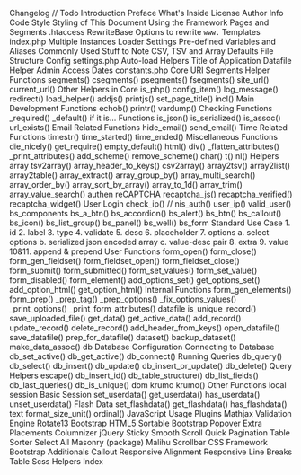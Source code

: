 Changelog
//	Todo
Introduction
	Preface
	What's Inside
	License
	Author Info
	Code Style
	Styling of This Document
Using the Framework
	Pages and Segments
	.htaccess
		RewriteBase
		Options to rewrite `www.`
	Templates
	index.php
		Multiple Instances
		Loader Settings
	Pre-defined Variables and Aliases
	Commonly Used Stuff to Note
		CSV, TSV and Array
		Defaults
	File Structure
Config
	settings.php
		Auto-load Helpers
		Title of Application
		Datafile Helper
		Admin Access
		Dates
	constants.php
Core
	URI Segments
		Helper Functions
			segments()
			csegments()
			psegments()
			fsegments()
			site_url()
			current_url()
		Other Helpers in Core
			is_php()
			config_item()
			log_message()
			redirect()
			load_helper()
			addjs()
			printjs()
			set_page_title()
			incl()
Main
	Development Functions
			echob()
			printr()
			vardump()
	Checking Functions
			_required()
			_default()
	if it is... Functions
			is_json()
			is_serialized()
			is_assoc()
			url_exists()
	Email Related Functions
			hide_email()
			send_email()
	Time Related Functions
			timestr()
			time_started()
			time_ended()
	Miscellaneous Functions
			die_nicely()
			get_require()
			empty_default()
			html()
			div()
			_flatten_attributes()
			_print_attributes()
			add_scheme()
			remove_scheme()
			char()
			t()
			nl()
Helpers
	array
			tsv2array()
			array_header_to_keys()
			csv2array()
			array2tsv()
			array2list()
			array2table()
			array_extract()
			array_group_by()
			array_multi_search()
			array_order_by()
			array_sort_by_array()
			array_to_1d()
			array_trim()
			array_value_search()
	authen
		reCAPTCHA
			recaptcha_js()
			recaptcha_verified()
			recaptcha_widget()
		User Login
			check_ip()
//			nis_auth()
			user_ip()
			valid_user()
	bs_components
			bs_a_btn()
			bs_accordion()
			bs_alert()
			bs_btn()
			bs_callout()
			bs_icon()
			bs_list_group()
			bs_panel()
			bs_well()
	bs_form
		Standard Use Case
			1. id
			2. label
			3. type
			4. validate
			5. desc
			6. placeholder
			7. options
				a. select options
				b. serialized  json encoded array
				c. value-desc pair
			8. extra
			9. value
			10&11. append & prepend
		User Functions
			form_open()
			form_close()
			form_gen_fieldset()
			form_fieldset_open()
			form_fieldset_close()
			form_submit()
			form_submitted()
			form_set_values()
			form_set_value()
			form_disabled()
			form_element()
			add_options_set()
			get_options_set()
			add_option_html()
			get_option_html()
		Internal Functions
			form_gen_elements()
			form_prep()
			_prep_tag()
			_prep_options()
			_fix_options_values()
			_print_options()
			_print_form_attributes()
	datafile
			is_unique_record()
			save_uploaded_file()
			get_data()
			get_active_data()
			add_record()
			update_record()
			delete_record()
			add_header_from_keys()
			open_datafile()
			save_datafile()
			prep_for_datafile()
			dataset()
			backup_dataset()
			make_data_assoc()
	db
		Database Configuration
		Connecting to Database
			db_set_active()
			db_get_active()
			db_connect()
		Running Queries
			db_query()
			db_select()
			db_insert()
			db_update()
			db_insert_or_update()
			db_delete()
		Query Helpers
			escape()
			db_insert_id()
			db_table_structure()
			db_list_fields()
			db_last_queries()
			db_is_unique()
	dom
	krumo
			krumo()
			Other Functions
	local
	session
		Basic Session
			set_userdata()
			get_userdata()
			has_userdata()
			unset_userdata()
		Flash Data
			set_flashdata()
			get_flashdata()
			has_flashdata()
	text
			format_size_unit()
			ordinal()
JavaScript
	Usage
	Plugins
		Mathjax
		Validation Engine
		Rotate13
		Bootstrap HTML5 Sortable
		Bootstrap Popover Extra Placements
		Columnizer
		jQuery Sticky
		Smooth Scroll
		Quick Pagination
		Table Sorter
		Select All
		Masonry (package)
		Malihu Scrollbar
CSS
	Framework
	Bootstrap Additionals
		Callout
		Responsive Alignment
		Responsive Line Breaks
		Table
	Scss Helpers
Index
